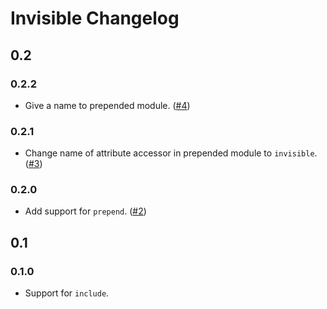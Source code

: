 # Invisible Changelog

## 0.2

### 0.2.2

* Give a name to prepended module. ([#4](https://github.com/shioyama/invisible/pull/4))

### 0.2.1

* Change name of attribute accessor in prepended module to `invisible`.
  ([#3](https://github.com/shioyama/invisible/pull/3))

### 0.2.0

* Add support for `prepend`.  ([#2](https://github.com/shioyama/invisible/pull/2))

## 0.1

### 0.1.0

* Support for `include`.
